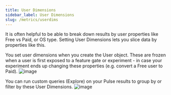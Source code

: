 ```yaml
---
title: User Dimensions
sidebar_label: User Dimensions
slug: /metrics/userdims
---
```


It is often helpful to be able to break down results by user properties like Free vs Paid, or OS type. Setting User Dimensions lets you slice data by properties like this. 

You set user dimensions when you create the User object. These are frozen when a user is first exposed to a feature gate or experiment - in case your experiment ends up changing these properties (e.g. convert a Free user to Paid). 
![image](https://user-images.githubusercontent.com/31516123/226679274-01705500-48ee-44d4-8a5c-cbc49d97d0b2.png)

You can run custom queries (Explore) on your Pulse results to group by or filter by these User Dimensions.
![image](https://user-images.githubusercontent.com/31516123/226679816-5c7d393f-80e2-4670-8978-fc607b5fbe1a.png)
